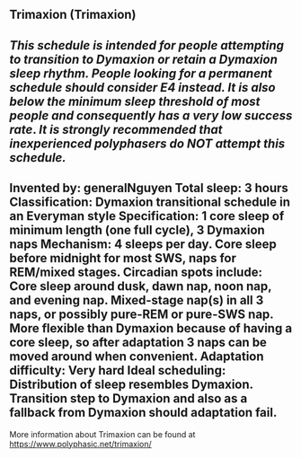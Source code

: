 Trimaxion (Trimaxion)
-----------------------------------------------
*This schedule is intended for people attempting to transition to Dymaxion or retain a Dymaxion sleep rhythm. People looking for a permanent schedule should consider E4 instead. It is also* ***below the minimum sleep threshold of most people*** *and consequently has a* ***very low success rate***.  *It is* ***strongly recommended*** *that inexperienced polyphasers do* ***NOT*** *attempt this schedule.*
-----------------------------------------------
**Invented by**: generalNguyen
**Total sleep**: 3 hours
**Classification**: Dymaxion transitional schedule in an Everyman style
**Specification**: 1 core sleep of minimum length (one full cycle), 3 Dymaxion naps
**Mechanism**: 4 sleeps per day. Core sleep before midnight for most SWS, naps for REM/mixed stages. Circadian spots include: Core sleep around dusk, dawn nap, noon nap, and evening nap. Mixed-stage nap(s) in all 3 naps, or possibly pure-REM or pure-SWS nap. More flexible than Dymaxion because of having a core sleep, so after adaptation 3 naps can be moved around when convenient.
**Adaptation difficulty**: Very hard
**Ideal scheduling**: Distribution of sleep resembles Dymaxion. Transition step to Dymaxion and also as a fallback from Dymaxion should adaptation fail.
-----------------------------------------------
More information about Trimaxion can be found at <https://www.polyphasic.net/trimaxion/>